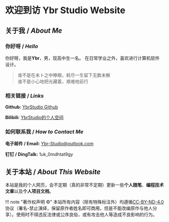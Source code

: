 # 欢迎到访 Ybr Studio Website
## 关于我 / *About Me*
### 你好呀 / *Hello*
你好呀，我是**Ybr**，男，现高中生一名。
在日常学业之外，喜欢进行计算机软件设计。

> 谁不是在未卜之中睁眼，耗尽一生留下无数未解 <br>
> 谁不是小心地把光藏着，艰难地前行

### 相关链接 / *Links*
**Github:** <a href="https://github.com/YbrStudio" target="_blank">YbrStudio Github</a>

**Bilibili:** <a href="https://space.bilibili.com/1369096401/" target="_blank">YbrStudio的个人空间</a>

### 如何联系我 / *How to Contact Me*
**电子邮件 / Email:** Ybr-Studio@outlook.com

**钉钉 / DingTalk:** 1uk_0mdhtat9gy

## 关于本站 / *About This Website*
本站是我的个人网页，会不定期（真的非常不定期）更新一些**个人随笔**、**编程技术文章**以及**个人项目文档**。

!!! note "著作权声明 ©"
    本站所有内容（除有特殊标注外）均遵循<a href="https://creativecommons.org/licenses/by-nd/4.0/" target="_blank">CC-BY-ND-4.0</a>协议（署名-禁止演绎，保留原作者姓名即可商用，但是不能改编原作与他人分享）。使用时不得违反法律或公序良俗，或有攻击他人等造成不良影响的行为。